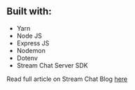 ## Built with:

- Yarn
- Node JS
- Express JS
- Nodemon
- Dotenv
- Stream Chat Server SDK

Read full article on Stream Chat Blog [here](https://github.com/unclebay143/my-team-chat-app)
